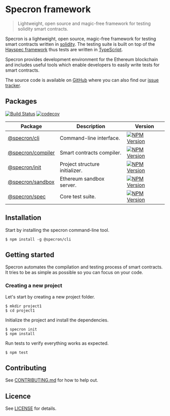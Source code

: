 # Specron framework

> Lightweight, open source and magic-free framework for testing solidity smart contracts.

Specron is a lightweight, open source, magic-free framework for testing smart contracts written in [solidity](https://solidity.readthedocs.io/en/v0.4.24/). The testing suite is built on top of the [Hayspec framework](https://github.com/specron/monorepo) thus tests are written in [TypeScript](https://www.typescriptlang.org/).

Specron provides development environment for the Ethereum blockchain and includes useful tools which enable developers to easily write tests for smart contracts.

The source code is available on [GitHub](https://github.com/specron/monorepo) where you can also find our [issue tracker](https://github.com/specron/monorepo/issues).

## Packages

[![Build Status](https://travis-ci.org/specron/monorepo.svg?branch=master)](https://travis-ci.org/specron/monorepo)&nbsp;[![codecov](https://codecov.io/gh/specron/monorepo/branch/master/graph/badge.svg)](https://codecov.io/gh/specron/monorepo)

| Package | Description | Version
|-|-|-
| [@specron/cli](https://github.com/specron/monorepo/tree/master/packages/specron-cli) | Command-line interface. | [![NPM Version](https://badge.fury.io/js/@specron%2Fcli.svg)](https://badge.fury.io/js/specron%2Fcli)
| [@specron/compiler](https://github.com/specron/monorepo/tree/master/packages/specron-compiler) | Smart contracts compiler. | [![NPM Version](https://badge.fury.io/js/@specron%2Fcompiler.svg)](https://badge.fury.io/js/specron%2Fcompiler)
| [@specron/init](https://github.com/specron/monorepo/tree/master/packages/specron-init) | Project structure initializer. | [![NPM Version](https://badge.fury.io/js/@specron%2Finit.svg)](https://badge.fury.io/js/specron%2Finit)
| [@specron/sandbox](https://github.com/specron/monorepo/tree/master/packages/specron-sandbox) | Ethereum sandbox server. | [![NPM Version](https://badge.fury.io/js/@specron%2Fsandbox.svg)](https://badge.fury.io/js/specron%2Fsandbox)
| [@specron/spec](https://github.com/specron/monorepo/tree/master/packages/specron-spec) | Core test suite. | [![NPM Version](https://badge.fury.io/js/@specron%2Fspec.svg)](https://badge.fury.io/js/specron%2Fspec)

## Installation

Start by installing the specron command-line tool.

```
$ npm install -g @specron/cli
```

## Getting started

Specron automates the compilation and testing process of smart contracts. It tries to be as simple as possible so you can focus on your code.

### Creating a new project

Let's start by creating a new project folder.

```
$ mkdir project1
$ cd project1
```

Initialize the project and install the dependencies.

```
$ specron init
$ npm install
```

Run tests to verify everything works as expected.

```
$ npm test
```

## Contributing

See [CONTRIBUTING.md](https://github.com/specron/monorepo/blob/master/CONTRIBUTING.md) for how to help out.

## Licence

See [LICENSE](https://github.com/specron/monorepo/blob/master/LICENCE) for details.
